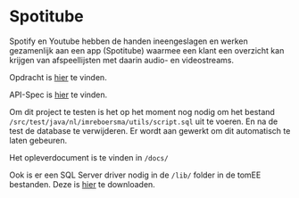 # Spotitube
Spotify en Youtube hebben de handen ineengeslagen en werken gezamenlijk aan een app (Spotitube) waarmee een klant een overzicht kan krijgen van afspeellijsten met daarin audio- en videostreams.

Opdracht is [hier](https://github.com/ImreBoersma/spotitube/blob/main/opdracht.md) te vinden.

API-Spec is [hier](https://github.com/HANICA-DEA/spotitube/blob/master/README.md) te vinden.

Om dit project te testen is het op het moment nog nodig om het bestand `/src/test/java/nl/imreboersma/utils/script.sql` uit te voeren. En na de test de database te verwijderen.
Er wordt aan gewerkt om dit automatisch te laten gebeuren.

Het opleverdocument is te vinden in `/docs/`

Ook is er een SQL Server driver nodig in de `/lib/` folder in de tomEE bestanden. Deze is [hier]([https://download.microsoft.com/download/b/c/5/bc5e407f-97ff-42ea-959d-12f2391063d7/sqljdbc_9.4.0.0_enu.zip](https://download.microsoft.com/download/b/c/5/bc5e407f-97ff-42ea-959d-12f2391063d7/sqljdbc_9.4.0.0_enu.zip)) te downloaden.